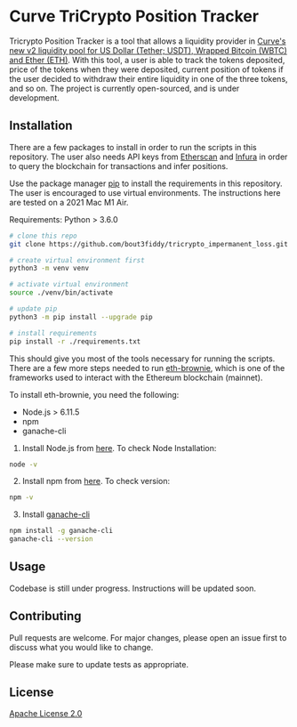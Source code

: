 
# Curve TriCrypto Position Tracker

Tricrypto Position Tracker is a tool that allows a liquidity provider in [Curve's new v2 liquidity pool for US Dollar (Tether; USDT), Wrapped Bitcoin (WBTC) and Ether (ETH)](https://curve.fi/tricrypto). With this tool, a user is able to track the tokens deposited, price of the tokens when they were deposited, current position of tokens if the user decided to withdraw their entire liquidity in one of the three tokens, and so on. The project is currently open-sourced, and is under development.

## Installation

There are a few packages to install in order to run the scripts in this repository. The user also needs API keys from [Etherscan](https://etherscan.io/apis) and [Infura](https://infura.io/) in order to query the blockchain for transactions and infer positions.

Use the package manager [pip](https://pip.pypa.io/en/stable/) to install the requirements in this repository. The user is encouraged to use virtual environments. The instructions here are tested on a 2021 Mac M1 Air.

Requirements: Python > 3.6.0

```bash
# clone this repo
git clone https://github.com/bout3fiddy/tricrypto_impermanent_loss.git

# create virtual environment first
python3 -m venv venv

# activate virtual environment
source ./venv/bin/activate

# update pip
python3 -m pip install --upgrade pip

# install requirements
pip install -r ./requirements.txt
```

This should give you most of the tools necessary for running the scripts. There are a few more steps needed to run [eth-brownie](https://eth-brownie.readthedocs.io/en/stable/), which is one of the frameworks used to interact with the Ethereum blockchain (mainnet).

To install eth-brownie, you need the following:
- Node.js > 6.11.5
- npm
- ganache-cli

1. Install Node.js from [here](https://nodejs.org/). To check Node Installation:
```bash
node -v
```
2. Install npm from [here](https://npmjs.com/get-npm). To check version:

```bash
npm -v
```
3. Install [ganache-cli](https://www.trufflesuite.com/ganache)

```bash
npm install -g ganache-cli
ganache-cli --version
```

## Usage

Codebase is still under progress. Instructions will be updated soon.

## Contributing
Pull requests are welcome. For major changes, please open an issue first to discuss what you would like to change.

Please make sure to update tests as appropriate.

## License
[Apache License 2.0](https://github.com/bout3fiddy/tricrypto_impermanent_loss/blob/main/LICENSE)
